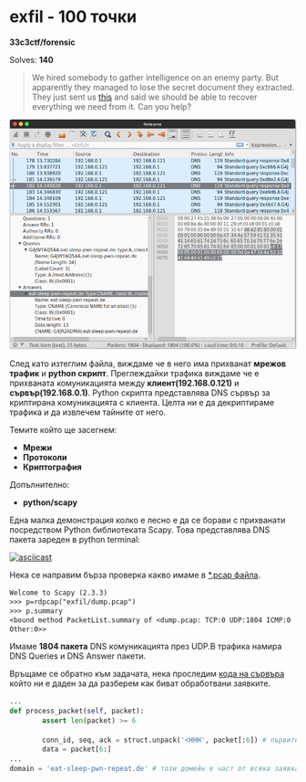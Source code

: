 # **exfil** - 100 точки
**33c3ctf/forensic**

Solves: **140** 
> We hired somebody to gather intelligence on an enemy party. But apparently they managed to lose the secret document they extracted. They just sent us [this](https://archive.aachen.ccc.de/33c3ctf.ccc.ac/uploads/exfil-e5e0066760f0dd16e38abc0003aec40f39f9adf9.tar.xz) and said we should be able to recover everything we need from it. Can you help?

![](files/traffic.png)

След като изтеглим файла, виждаме че в него има прихванат **мрежов трафик** и **python скрипт**. Преглеждайки трафика виждаме че е прихваната комуникацията между **клиент(192.168.0.121)** и **сървър(192.168.0.1)**. Python скрипта представлява DNS сървър за криптирана комуникацията с клиента.
Целта ни е да декриптираме трафика и да извлечем тайните от него.

Темите който ще засегнем:
* **Мрежи**
* **Протоколи**
* **Криптография**

Допълнително:
* **python/scapy**

Една малка демонстрация колко е лесно e да се борави с прихванати посредством Python библиотеката Scapy. Това представлява DNS пакета зареден в python terminal:

[![asciicast](https://asciinema.org/a/98619.png)](https://asciinema.org/a/98619?speed=2)

Нека се направим бърза проверка какво имаме в [*.pcap файла](files/exfil/dump.pcap).

```
Welcome to Scapy (2.3.3)
>>> p=rdpcap("exfil/dump.pcap")
>>> p.summary
<bound method PacketList.summary of <dump.pcap: TCP:0 UDP:1804 ICMP:0 Other:0>>
```
Имаме **1804 пакета** DNS комуникацията през UDP.В трафика намира DNS Queries и DNS Answer пакети. 

Връщаме се обратно към задачата, нека проследим [кода на сървъра](files/exfil/server.py) който ни е даден за да разберем как биват обработвани заявките.

```python
...
def process_packet(self, packet):
        assert len(packet) >= 6

        conn_id, seq, ack = struct.unpack('<HHH', packet[:6]) # първите 6 байта са за за следене на сесията, <scapy> автомачично ще ги обработи
        data = packet[6:]
...
domain = 'eat-sleep-pwn-repeat.de' # този домейн е част от всяка заявка, трябва да бъде премахнат по-време на дисекцията
```

